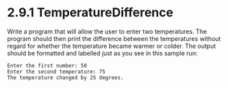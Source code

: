 # 2.9.1 TemperatureDifference
Write a program that will allow the user to enter two temperatures. The program should then print the difference between the temperatures without regard for whether the temperature became warmer or colder. The output should be formatted and labelled just as you see in this sample run:

```
Enter the first number: 50
Enter the second temperature: 75
The temperature changed by 25 degrees.
```